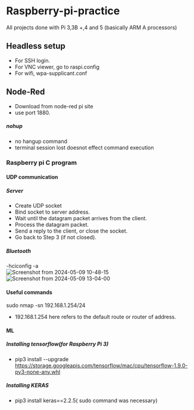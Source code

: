 # Raspberry-pi-practice
All projects done with Pi 3,3B +,4 and 5 (basically ARM A processors)
## Headless setup
- For SSH login.
- For VNC viewer, go to raspi.config
- For wifi, wpa-supplicant.conf
## Node-Red
- Download from node-red pi site
- use port 1880.
##### nohup
- no hangup command
- terminal session lost doesnot effect command execution
### Raspberry pi C program
#### UDP communication
##### Server
- Create UDP socket
- Bind socket to server address.
- Wait until the datagram packet arrives from the client.
- Process the datagram packet.
- Send a reply to the client, or close the socket.
- Go back to Step 3 (if not closed).
##### Bluetooth
-hciconfig -a
<br>![Screenshot from 2024-05-09 10-48-15](https://github.com/hawahari/Raspberry-pi-practice/assets/149294262/de0b58fc-a210-403d-ae98-7fc4affe5bc9)
<br>![Screenshot from 2024-05-09 13-04-00](https://github.com/hawahari/Raspberry-pi-practice/assets/149294262/f6365f63-6615-4fa7-b5c1-a623a946ba7a)

#### Useful commands
sudo nmap -sn 192.168.1.254/24<br>
- 192.168.1.254 here refers to the default route or router of address.
#### ML
##### Installing tensorflow(for Raspberry Pi 3)
- pip3 install --upgrade https://storage.googleapis.com/tensorflow/mac/cpu/tensorflow-1.9.0-py3-none-any.whl
##### Installing KERAS 
- pip3 install keras==2.2.5( sudo command was necessary)
  
